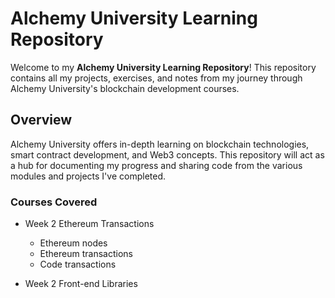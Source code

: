 # Alchemy University Learning Repository

Welcome to my **Alchemy University Learning Repository**! This repository contains all my projects, exercises, and notes from my journey through Alchemy University's blockchain development courses.

## Overview

Alchemy University offers in-depth learning on blockchain technologies, smart contract development, and Web3 concepts. This repository will act as a hub for documenting my progress and sharing code from the various modules and projects I've completed.

### Courses Covered

- Week 2 Ethereum Transactions

  - Ethereum nodes
  - Ethereum transactions
  - Code transactions

- Week 2 Front-end Libraries
